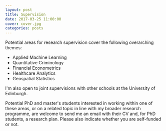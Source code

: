 ```yaml
---
layout: post
title: Supervision
date: 2017-03-25 11:00:00
cover: cover.jpg
categories: posts
---
```


Potential areas for research supervision cover the following overarching themes:

* Applied Machine Learning
* Quantitative Criminology
* Financial Econometrics 
* Healthcare Analytics 
* Geospatial Statistics

I'm also open to joint supervisions with other schools at the University of Edinburgh.

Potential PhD and master's students interested in working within one of these areas, or on a related topic in line with my broader research programme, are welcome to send me an email with their CV and, for PhD students, a research plan. Please also indicate whether you are self-funded or not.

<br>
